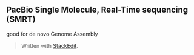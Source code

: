 ## PacBio Single Molecule, Real-Time sequencing (SMRT)
good for de novo Genome Assembly

> Written with [StackEdit](https://stackedit.io/).
<!--stackedit_data:
eyJoaXN0b3J5IjpbMjA4NTAzMzM3MSwtMjExOTc2MDk3OF19
-->